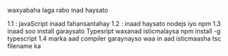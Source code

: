 waxyabaha laga rabo inad haysato 

1.1 : javaScript inaad fahansantahay 
1.2 : inaad haysato nodejs iyo npm 
1.3 inaad soo install garaysato Typesript waxanad isticmalaysa 
npm install -g typescript
1.4 marka aad compiler garaynayso waa in aad isticmaasha 
tsc filename ka 


